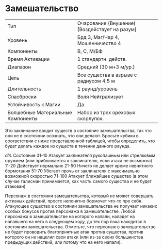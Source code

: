 
# Замешательство

| | |
|---|---|
|Тип|Очарование (Внушение) [Воздействует на разум]|
|Уровень| Брд 3, Маг/Чар 4, Мошенничество 4|
|Компоненты| В, С, М/БФ|
|Время Активации| 1 стандартн. действ.|
|Диапазон| Средний (30 м+3 м/ур.)|
|Цель| Все существа в взрыве с радиусом 4,5 м|
|Длительность| 1 раунд/уровень|
|Спасброски| Воля Нейтрализует|
|Устойчивость к Магии| Да|
|Волшебные Материальные Компоненты| Набор из трех ореховых скорлупок.|

Это заклинание вводит существ в состояние замешательства, так что они
не в состоянии осознать, что они делают. Бросьте кубики в соответствии с
ниже представленной таблицей, чтобы
определить, что будет делать каждое из
существ в течении данного раунда.

d% Состояние
01-10 Атакует заклинателя рукопашным
или стрелковым оружием (или
приближается к заклинателю, если
атака не возможна)
11-20 Действует нормально
21-50 Ничего не делает кроме
невнятного бормотания
51-70 Убегает прочь от заклинателя
с максимально возможной
скоростью
71-100 Атакует ближайшее существо
(в этом случае талисман
принимается, как часть самого
существа и не будет атакован)

Персонаж в состоянии замешательства, который не может совершать активных действий, просто непонятно
бормочет что-то про себя. Атакующее
существо в состоянии замешательства
не получает никаких особых бонусов
против персонажа в замешательстве.
Любой персонажа в замешательстве
на которого напали, нападет на напавшего на него в следующем ходу, до тех
пор пока находится в состоянии замешательства. Отметьте, что персонаж
в замешательстве не будет проводить
благоприятных атак против существа,
против которого он не нацелил свои
атаки (или из-за своих большинства
предыдущих действий, или потому что
на него напали).
